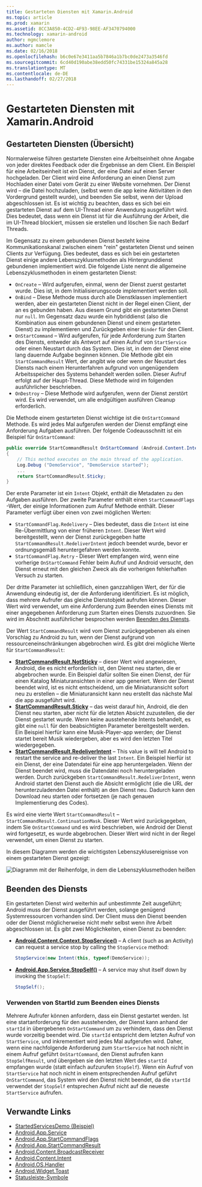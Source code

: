 ```yaml
---
title: Gestarteten Diensten mit Xamarin.Android
ms.topic: article
ms.prod: xamarin
ms.assetid: 8CC3A850-4CD2-4F93-98EE-AF3470794000
ms.technology: xamarin-android
author: mgmclemore
ms.author: mamcle
ms.date: 02/16/2018
ms.openlocfilehash: b6c0e67e3411aa5b7846a1b7bc0de2473a3546fd
ms.sourcegitcommit: 6cd40d190abe38edd50fc74331be15324a845a28
ms.translationtype: MT
ms.contentlocale: de-DE
ms.lasthandoff: 02/27/2018
---
```

# <a name="started-services-with-xamarinandroid"></a>Gestarteten Diensten mit Xamarin.Android

## <a name="started-services-overview"></a>Gestarteten Diensten (Übersicht)

Normalerweise führen gestartete Diensten eine Arbeitseinheit ohne Angabe von jeder direktes Feedback oder die Ergebnisse an dem Client. Ein Beispiel für eine Arbeitseinheit ist ein Dienst, der eine Datei auf einen Server hochgeladen. Der Client wird eine Anforderung an einen Dienst zum Hochladen einer Datei vom Gerät zu einer Website vornehmen. Der Dienst wird – die Datei hochzuladen, (selbst wenn die app keine Aktivitäten in den Vordergrund gestellt wurde), und beenden Sie selbst, wenn der Upload abgeschlossen ist. Es ist wichtig zu beachten, dass es sich bei ein gestarteten Dienst auf dem UI-Thread einer Anwendung ausgeführt wird. Dies bedeutet, dass wenn ein Dienst ist für die Ausführung der Arbeit, die im UI-Thread blockiert, müssen sie erstellen und löschen Sie nach Bedarf Threads.

Im Gegensatz zu einem gebundenen Dienst besteht keine Kommunikationskanal zwischen einem "rein" gestarteten Dienst und seinen Clients zur Verfügung. Dies bedeutet, dass es sich bei ein gestarteten Dienst einige andere Lebenszyklusmethoden als Hintergrunddienst gebundenen implementiert wird. Die folgende Liste nennt die allgemeine Lebenszyklusmethoden in einem gestarteten Dienst:

* `OnCreate` &ndash; Wird aufgerufen, einmal, wenn der Dienst zuerst gestartet wurde. Dies ist, in dem Initialisierungscode implementiert werden soll.
* `OnBind` &ndash; Diese Methode muss durch alle Dienstklassen implementiert werden, aber ein gestarteten Dienst nicht in der Regel einen Client, der an es gebunden haben. Aus diesem Grund gibt ein gestarteten Dienst nur `null`. Im Gegensatz dazu wurde ein hybriddienst (also die Kombination aus einem gebundenen Dienst und einem gestarteten Dienst) zu implementieren und Zurückgeben einer `Binder` für den Client.
* `OnStartCommand` &ndash; Wird aufgerufen, für jede Anforderung zum Starten des Diensts, entweder als Antwort auf einen Aufruf von `StartService` oder einen Neustart durch das System. Dies ist, in dem der Dienst eine lang dauernde Aufgabe beginnen können. Die Methode gibt ein `StartCommandResult` Wert, der angibt wie oder wenn der Neustart des Diensts nach einem Herunterfahren aufgrund von ungenügendem Arbeitsspeicher des Systems behandelt werden sollen. Dieser Aufruf erfolgt auf der Haupt-Thread. Diese Methode wird im folgenden ausführlicher beschrieben.
* `OnDestroy` &ndash; Diese Methode wird aufgerufen, wenn der Dienst zerstört wird. Es wird verwendet, um alle endgültigen ausführen Cleanup erforderlich.

Die Methode einem gestarteten Dienst wichtige ist die `OnStartCommand` Methode. Es wird jedes Mal aufgerufen werden der Dienst empfängt eine Anforderung Aufgaben ausführen. Der folgende Codeausschnitt ist ein Beispiel für `OnStartCommand`: 

```csharp
public override StartCommandResult OnStartCommand (Android.Content.Intent intent, StartCommandFlags flags, int startId)
{
    // This method executes on the main thread of the application.
    Log.Debug ("DemoService", "DemoService started");
    ...
    return StartCommandResult.Sticky;
}
```

Der erste Parameter ist ein `Intent` Objekt, enthält die Metadaten zu den Aufgaben ausführen. Der zweite Parameter enthält einen `StartCommandFlags` -Wert, der einige Informationen zum Aufruf Methode enthält. Dieser Parameter verfügt über einen von zwei möglichen Werten:

* `StartCommandFlag.Redelivery` &ndash; Dies bedeutet, dass die `Intent` ist eine Re-Übermittlung von einer früheren `Intent`. Dieser Wert wird bereitgestellt, wenn der Dienst zurückgegeben hatte `StartCommandResult.RedeliverIntent` jedoch beendet wurde, bevor er ordnungsgemäß heruntergefahren werden konnte.
* `StartCommandFlag.Retry` &dash; Dieser Wert empfangen wird, wenn eine vorherige `OnStartCommand` Fehler beim Aufruf und Android versucht, den Dienst erneut mit den gleichen Zweck als die vorherigen fehlerhaften Versuch zu starten.
 
Der dritte Parameter ist schließlich, einen ganzzahligen Wert, der für die Anwendung eindeutig ist, der die Anforderung identifiziert. Es ist möglich, dass mehrere Aufrufer das gleiche Dienstobjekt aufrufen können. Dieser Wert wird verwendet, um eine Anforderung zum Beenden eines Diensts mit einer angegebenen Anforderung zum Starten eines Diensts zuzuordnen. Sie wird im Abschnitt ausführlicher besprochen werden [Beenden des Diensts](#Stopping_the_Service). 

Der Wert `StartCommandResult` wird vom Dienst zurückgegebenen als einen Vorschlag zu Android zu tun, wenn der Dienst aufgrund von ressourceneinschränkungen abgebrochen wird. Es gibt drei mögliche Werte für `StartCommandResult`:

* **[StartCommandResult.NotSticky](https://developer.xamarin.com/api/field/Android.App.StartCommandResult.NotSticky/)**  &ndash; dieser Wert wird angewiesen, Android, die es nicht erforderlich ist, den Dienst neu starten, die er abgebrochen wurde. Ein Beispiel dafür sollten Sie einen Dienst, der für einen Katalog Miniaturansichten in einer app generiert. Wenn der Dienst beendet wird, ist es nicht entscheidend, um die Miniaturansicht sofort neu zu erstellen &ndash; die Miniaturansicht kann neu erstellt das nächste Mal die app ausgeführt wird.
* **[StartCommandResult.Sticky](https://developer.xamarin.com/api/field/Android.App.StartCommandResult.Sticky/)**  &ndash; das weist darauf hin, Android, die den Dienst neu starten, aber nicht für die letzten Absicht zuzustellen, die der Dienst gestartet wurde. Wenn keine ausstehende Intents behandelt, es gibt eine `null` für den beabsichtigten Parameter bereitgestellt werden. Ein Beispiel hierfür kann eine Musik-Player-app werden; der Dienst startet bereit Musik wiedergeben, aber es wird den letzten Titel wiedergegeben. 
* **[StartCommandResult.RedeliverIntent](https://developer.xamarin.com/api/field/Android.App.StartCommandResult.RedeliverIntent/)** &ndash; This value is will tell Android to restart the service and re-deliver the last `Intent`. Ein Beispiel hierfür ist ein Dienst, der eine Datendatei für eine app heruntergeladen. Wenn der Dienst beendet wird, muss die Datendatei noch heruntergeladen werden. Durch zurückgeben `StartCommandResult.RedeliverIntent`, wenn Android startet den Dienst auch die Absicht ermöglicht (die die URL der herunterzuladenden Datei enthält) an den Dienst neu. Dadurch kann den Download neu starten oder fortsetzen (je nach genauen Implementierung des Codes).

Es wird eine vierte Wert `StartCommandResult` &ndash; `StartCommandResult.ContinuationMask`. Dieser Wert wird zurückgegeben, indem Sie `OnStartCommand` und es wird beschrieben, wie Android der Dienst wird fortgesetzt, es wurde abgebrochen. Dieser Wert wird nicht in der Regel verwendet, um einen Dienst zu starten.

In diesem Diagramm werden die wichtigsten Lebenszyklusereignisse von einem gestarteten Dienst gezeigt: 

![Diagramm mit der Reihenfolge, in dem die Lebenszyklusmethoden heißen](started-services-images/started-service-01.png "Diagramm mit der Reihenfolge, in der Lebenszyklusmethoden aufgerufen werden.")


## <a name="stopping-the-service"></a>Beenden des Diensts

Ein gestarteten Dienst wird weiterhin auf unbestimmte Zeit ausgeführt; Android muss der Dienst ausgeführt werden, solange genügend Systemressourcen vorhanden sind. Der Client muss den Dienst beenden oder der Dienst möglicherweise nicht mehr selbst wenn ihre Arbeit abgeschlossen ist. Es gibt zwei Möglichkeiten, einen Dienst zu beenden: 
 
* **[Android.Content.Context.StopService()](https://developer.xamarin.com/api/member/Android.Content.Context.StopService/p/Android.Content.Intent/)** &ndash; A client (such as an Activity) can request a service stop by calling the `StopService` method: 

    ```csharp
    StopService(new Intent(this, typeof(DemoService));
    ```

* **[Android.App.Service.StopSelf()](https://developer.xamarin.com/api/member/Android.App.Service.StopSelf()/)** &ndash; A service may shut itself down by invoking the `StopSelf`:

    ```csharp
    StopSelf();
    ```
    
### <a name="using-startid-to-stop-a-service"></a>Verwenden von StartId zum Beenden eines Diensts

Mehrere Aufrufer können anfordern, dass ein Dienst gestartet werden. Ist eine startanforderung für den ausstehenden, der Dienst kann anhand der `startId` in übergebenen `OnStartCommand` um zu verhindern, dass den Dienst wurde vorzeitig beendet wird. Die `startId` entspricht dem letzten Aufruf von `StartService`, und inkrementiert wird jedes Mal aufgerufen wird. Daher, wenn eine nachfolgende Anforderung zum `StartService` hat noch nicht in einem Aufruf geführt `OnStartCommand`, den Dienst aufrufen kann `StopSelfResult`, und übergeben sie den letzten Wert des `startId` empfangen wurde (statt einfach aufzurufen `StopSelf`). Wenn ein Aufruf von `StartService` hat noch nicht in einem entsprechenden Aufruf geführt `OnStartCommand`, das System wird den Dienst nicht beendet, da die `startId` verwendet der `StopSelf` entsprechen Aufruf nicht auf die neueste `StartService` aufrufen.


## <a name="related-links"></a>Verwandte Links

- [StartedServicesDemo (Beispiel)](https://developer.xamarin.com/samples/monodroid/ApplicationFundamentals/ServiceSamples/StartedServicesDemo/)
- [Android.App.Service](https://developer.xamarin.com/api/type/Android.App.Service)
- [Android.App.StartCommandFlags](https://developer.xamarin.com/api/type/Android.App.StartCommandFlags)
- [Android.App.StartCommandResult](https://developer.xamarin.com/api/type/Android.App.StartCommandResult)
- [Android.Content.BroadcastReceiver](https://developer.xamarin.com/api/type/Android.Content.BroadcastReceiver/)
- [Android.Content.Intent](https://developer.xamarin.com/api/type/Android.Content.Intent)
- [Android.OS.Handler](https://developer.xamarin.com/api/type/Android.OS.Handler/)
- [Android.Widget.Toast](https://developer.xamarin.com/api/type/Android.Widget.Toast/)
- [Statusleiste-Symbole](http://developer.android.com/guide/practices/ui_guidelines/icon_design_status_bar.html)
